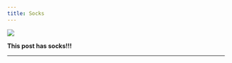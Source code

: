 ```yaml
---
title: Socks
---
```

![](/uploads/vmsocks-green-onwhite_preview.jpeg)

**This post has socks!!!**

- - -
